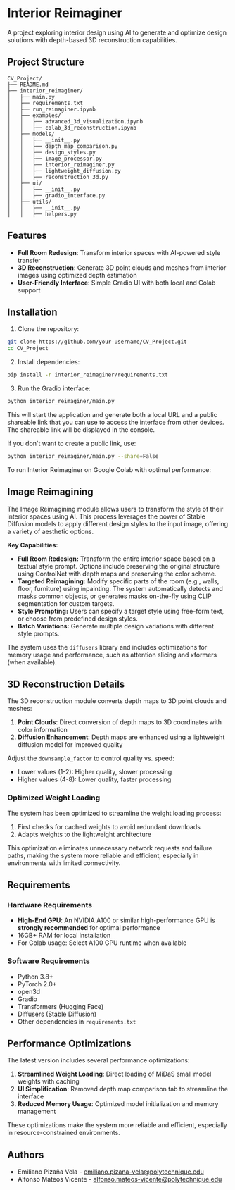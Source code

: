 # Interior Reimaginer

A project exploring interior design using AI to generate and optimize design solutions with depth-based 3D reconstruction capabilities.

## Project Structure

```
CV_Project/
├── README.md
├── interior_reimaginer/
│   ├── main.py
│   ├── requirements.txt
│   ├── run_reimaginer.ipynb
│   ├── examples/
│   │   ├── advanced_3d_visualization.ipynb
│   │   ├── colab_3d_reconstruction.ipynb
│   ├── models/
│   │   ├── __init__.py
│   │   ├── depth_map_comparison.py
│   │   ├── design_styles.py
│   │   ├── image_processor.py
│   │   ├── interior_reimaginer.py
│   │   ├── lightweight_diffusion.py
│   │   ├── reconstruction_3d.py
│   ├── ui/
│   │   ├── __init__.py
│   │   ├── gradio_interface.py
│   ├── utils/
│   │   ├── __init__.py
│   │   ├── helpers.py
```

## Features

- **Full Room Redesign**: Transform interior spaces with AI-powered style transfer
- **3D Reconstruction**: Generate 3D point clouds and meshes from interior images using optimized depth estimation
- **User-Friendly Interface**: Simple Gradio UI with both local and Colab support

## Installation

1. Clone the repository:
```bash
git clone https://github.com/your-username/CV_Project.git
cd CV_Project
```

2. Install dependencies:
```bash
pip install -r interior_reimaginer/requirements.txt
```
3. Run the Gradio interface:

```bash
python interior_reimaginer/main.py
```

This will start the application and generate both a local URL and a public shareable link that you can use to access the interface from other devices. The shareable link will be displayed in the console.

If you don't want to create a public link, use:

```bash
python interior_reimaginer/main.py --share=False
```

To run Interior Reimaginer on Google Colab with optimal performance:

## Image Reimagining

The Image Reimagining module allows users to transform the style of their interior spaces using AI. This process leverages the power of Stable Diffusion models to apply different design styles to the input image, offering a variety of aesthetic options.

**Key Capabilities:**

-   **Full Room Redesign:** Transform the entire interior space based on a textual style prompt. Options include preserving the original structure using ControlNet with depth maps and preserving the color scheme.
-   **Targeted Reimagining:** Modify specific parts of the room (e.g., walls, floor, furniture) using inpainting. The system automatically detects and masks common objects, or generates masks on-the-fly using CLIP segmentation for custom targets.
-   **Style Prompting:** Users can specify a target style using free-form text, or choose from predefined design styles.
-   **Batch Variations:** Generate multiple design variations with different style prompts.

The system uses the `diffusers` library and includes optimizations for memory usage and performance, such as attention slicing and xformers (when available).

## 3D Reconstruction Details

The 3D reconstruction module converts depth maps to 3D point clouds and meshes:

1. **Point Clouds**: Direct conversion of depth maps to 3D coordinates with color information
3. **Diffusion Enhancement**: Depth maps are enhanced using a lightweight diffusion model for improved quality

Adjust the `downsample_factor` to control quality vs. speed:
- Lower values (1-2): Higher quality, slower processing
- Higher values (4-8): Lower quality, faster processing

### Optimized Weight Loading

The system has been optimized to streamline the weight loading process:

1. First checks for cached weights to avoid redundant downloads
3. Adapts weights to the lightweight architecture

This optimization eliminates unnecessary network requests and failure paths, making the system more reliable and efficient, especially in environments with limited connectivity.

## Requirements

### Hardware Requirements
- **High-End GPU**: An NVIDIA A100 or similar high-performance GPU is **strongly recommended** for optimal performance
- 16GB+ RAM for local installation
- For Colab usage: Select A100 GPU runtime when available

### Software Requirements
- Python 3.8+
- PyTorch 2.0+
- open3d
- Gradio
- Transformers (Hugging Face)
- Diffusers (Stable Diffusion)
- Other dependencies in `requirements.txt`

## Performance Optimizations

The latest version includes several performance optimizations:

1. **Streamlined Weight Loading**: Direct loading of MiDaS small model weights with caching
3. **UI Simplification**: Removed depth map comparison tab to streamline the interface
4. **Reduced Memory Usage**: Optimized model initialization and memory management

These optimizations make the system more reliable and efficient, especially in resource-constrained environments.

## Authors

- Emiliano Pizaña Vela - emiliano.pizana-vela@polytechnique.edu
- Alfonso Mateos Vicente - alfonso.mateos-vicente@polytechnique.edu
